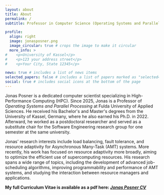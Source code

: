 ```yaml
---
layout: about
title: About
permalink: /
subtitle: Professor in Computer Science (Operating Systems and Parallel Processing) at the <a href='https://www.hs-fulda.de/en/applied-computer-science'>Fulda University of Applied Sciences</a>.

profile:
  align: right
  image: jonasposner.png
  image_circular: true # crops the image to make it circular
  more_info: >
#    <p>University of Kassel</p>
#    <p>123 your address street</p>
#    <p>Your City, State 12345</p>

news: true # includes a list of news items
selected_papers: false # includes a list of papers marked as "selected={true}"
social: true # includes social icons at the bottom of the page
---
```


Jonas Posner is a dedicated computer scientist specializing in High-Performance Computing (HPC).
Since 2025, Jonas is a Professor of _Operating Systems and Parallel Processing_ at Fulda University of Applied Sciences.
He received his Bachelor's and Master's degrees from the University of Kassel, Germany, where he also earned his Ph.D. in 2022.
Afterward, he worked as a postdoctoral researcher and served as a substitute chair for the Software Engineering research group for one semester at the same university.

Jonas' research interests include load balancing, fault tolerance, and resource adaptivity for Asynchronous Many-Task (AMT) systems.
More recently, his work has focused on resource adaptivity more broadly, aiming to optimize the efficient use of supercomputing resources.
His research spans a wide range of topics, including the development of advanced job-scheduling algorithms, improving programmability and performance of AMT systems, and studying the interaction between resource managers and applications.

**My full Curriculum Vitae is available as a pdf here: _[Jonas Posner CV](https://posnerj.github.io/assets/pdf/jonasposner.pdf)_**

